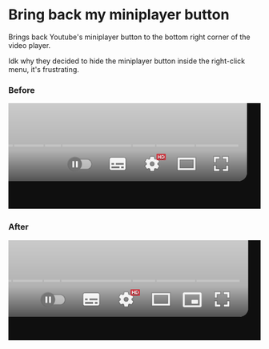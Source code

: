 # Bring back my miniplayer button

Brings back Youtube's miniplayer button to the bottom right corner of the video player.

Idk why they decided to hide the miniplayer button inside the right-click menu, it's frustrating.

### Before

![before](screenshots/before.png)

### After

![after](screenshots/after.png)
